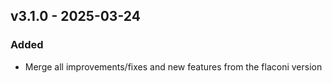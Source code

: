 ## v3.1.0 - 2025-03-24
### Added
* Merge all improvements/fixes and new features from the flaconi version
